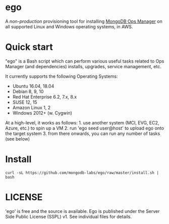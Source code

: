 # ego

A *non-production* provisioning tool for installing [MongoDB Ops Manager](https://www.mongodb.com/products/ops-manager) on all supported Linux and Windows operating systems, in AWS.

# Quick start

"ego" is a Bash script which can perform various useful tasks related to Ops Manager (and dependencies)
installs, upgrades, service management, etc.

It currently supports the following Operating Systems:
- Ubuntu 16.04, 18.04
- Debian 8, 9, 10
- Red Hat Enterprise 6.2, 7.x, 8.x
- SUSE 12, 15
- Amazon Linux 1, 2
- Windows 2012+ (w. Cygwin)

At a high-level, it works as follows:
1\. use another system (MCI, EVG, EC2, Azure, etc.) to spin up a VM
2\. run 'ego seed user@host' to upload ego onto the target system
3\. from there onwards, you can run any number of tasks (see below)


# Install

```shell
curl -sL https://github.com/mongodb-labs/ego/raw/master/install.sh | bash
```

# LICENSE

'ego' is free and the source is available. Ego is published
under the Server Side Public License (SSPL) v1. See individual files for
details.
